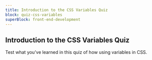 ```yaml
---
title: Introduction to the CSS Variables Quiz
block: quiz-css-variables
superBlock: front-end-development
---
```


## Introduction to the CSS Variables Quiz

Test what you've learned in this quiz of how using variables in CSS.
